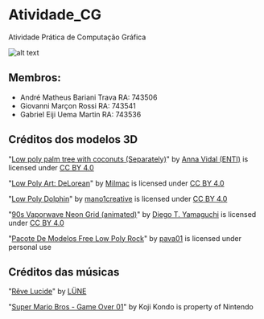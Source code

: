 # Atividade_CG
Atividade Prática de Computação Gráfica

![alt text](https://i.imgur.com/9vwtJ5Q.png)

## Membros:
- André Matheus Bariani Trava RA: 743506
- Giovanni Marçon Rossi       RA: 743541
- Gabriel Eiji Uema Martin    RA: 743536

## Créditos dos modelos 3D
"[Low poly palm tree with coconuts (Separately)](https://sketchfab.com/3d-models/low-poly-palm-tree-with-coconuts-separately-32a7255a308e46cfbdabeb996405ba47)" by [Anna Vidal (ENTI)](https://sketchfab.com/annavidal) is licensed under [CC BY 4.0](https://creativecommons.org/licenses/by/4.0/)

"[Low Poly Art: DeLorean](https://sketchfab.com/3d-models/low-poly-art-delorean-db3d6320ea234e2d98938e903421ed59)" by [Milmac](https://sketchfab.com/Milmac11) is licensed under [CC BY 4.0](https://creativecommons.org/licenses/by/4.0/)

"[Low Poly Dolphin](https://sketchfab.com/3d-models/low-poly-dolphin-3a7112396c7642df9201094a9b3634b0)" by [mano1creative](https://sketchfab.com/mano1creative) is licensed under [CC BY 4.0](https://creativecommons.org/licenses/by/4.0/)

"[90s Vaporwave Neon Grid (animated)](https://sketchfab.com/3d-models/90s-vaporwave-neon-grid-animated-0b8208f8e2fc46d19a086e353c9ae63a)" by [Diego T. Yamaguchi](https://sketchfab.com/freshlybaked) is licensed under [CC BY 4.0](https://creativecommons.org/licenses/by/4.0/)

"[Pacote De Modelos Free Low Poly Rock](https://free3d.com/pt/3d-model/free-low-poly-rock-model-pack-131559.html)" by [pava01](https://free3d.com/pt/user/pava01) is licensed under personal use

## Créditos das músicas
"[Rêve Lucide](https://soundcloud.com/lunemusique/reve-lucide?in=lunemusique/sets/reve-lucide)" by [LÜNE](https://soundcloud.com/lunemusique)

"[Super Mario Bros - Game Over 01](https://www.youtube.com/watch?v=JVppG_JtIKk&list=PLEAE2BCB23A29D7B8&index=16)" by Koji Kondo
is property of Nintendo
